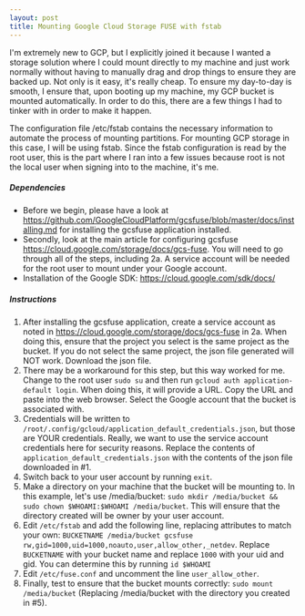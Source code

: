 ```yaml
---
layout: post
title: Mounting Google Cloud Storage FUSE with fstab
---
```


I'm extremely new to GCP, but I explicitly joined it because I wanted a storage solution where I could mount directly to my machine and just work normally without having to manually drag and drop things to ensure they are backed up. Not only is it easy, it's really cheap. 
To ensure my day-to-day is smooth, I ensure that, upon booting up my machine, my GCP bucket is mounted automatically. In order to do this, there are a few things I had to tinker with in order to make it happen. 

The configuration file /etc/fstab contains the necessary information to automate the process of mounting partitions. For mounting GCP storage in this case, I will be using fstab. Since the fstab configuration is read by the root user, this is the part where I ran into a few issues because root is not the local user when signing into to the machine, it's me.

##### Dependencies
 - Before we begin, please have a look at https://github.com/GoogleCloudPlatform/gcsfuse/blob/master/docs/installing.md for installing the gcsfuse application installed.
 - Secondly, look at the main article for configuring gcsfuse https://cloud.google.com/storage/docs/gcs-fuse. You will need to go through all of the steps, including 2a. A service account will be needed for the root user to mount under your Google account. 
 - Installation of the Google SDK: https://cloud.google.com/sdk/docs/

##### Instructions
1. After installing the gcsfuse application, create a service account as noted in https://cloud.google.com/storage/docs/gcs-fuse in 2a. When doing this, ensure that the project you select is the same project as the bucket. If you do not select the same project, the json file generated will NOT work. Download the json file.
2. There may be a workaround for this step, but this way worked for me. Change to the root user `sudo su` and then run `gcloud auth application-default login`. When doing this, it will provide a URL. Copy the URL and paste into the web browser. Select the Google account that the bucket is associated with.
3. Credentials will be written to `/root/.config/gcloud/application_default_credentials.json`, but those are YOUR credentials. Really, we want to use the service account credentials here for security reasons. Replace the contents of `application_default_credentials.json` with the contents of the json file downloaded in #1.
4. Switch back to your user account by running `exit`.
5. Make a directory on your machine that the bucket will be mounting to. In this example, let's use /media/bucket:
`sudo mkdir /media/bucket && sudo chown $WHOAMI:$WHOAMI /media/bucket`. This will ensure that the directory created will be owner by your user account.
6. Edit `/etc/fstab` and add the following line, replacing attributes to match your own:
`BUCKETNAME /media/bucket gcsfuse rw,gid=1000,uid=1000,noauto,user,allow_other,_netdev`. Replace `BUCKETNAME` with your bucket name and replace `1000` with your uid and gid. You can determine this by running `id $WHOAMI`
7. Edit `/etc/fuse.conf` and uncomment the line `user_allow_other`.
8. Finally, test to ensure that the bucket mounts correctly: `sudo mount /media/bucket` (Replacing /media/bucket with the directory you created in #5).